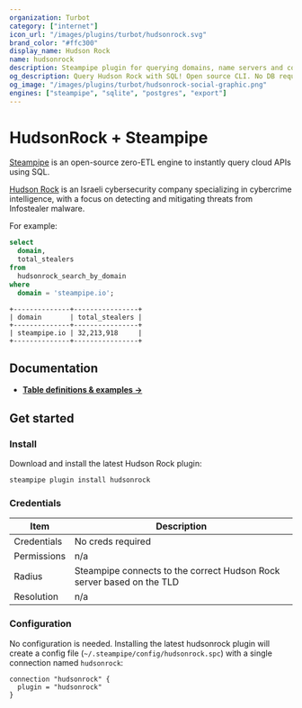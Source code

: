 ```yaml
---
organization: Turbot
category: ["internet"]
icon_url: "/images/plugins/turbot/hudsonrock.svg"
brand_color: "#ffc300"
display_name: Hudson Rock
name: hudsonrock
description: Steampipe plugin for querying domains, name servers and contact information from Hudson Rock.
og_description: Query Hudson Rock with SQL! Open source CLI. No DB required.
og_image: "/images/plugins/turbot/hudsonrock-social-graphic.png"
engines: ["steampipe", "sqlite", "postgres", "export"]
---
```


# HudsonRock + Steampipe

[Steampipe](https://steampipe.io) is an open-source zero-ETL engine to instantly query cloud APIs using SQL.

[Hudson Rock](https://www.hudsonrock.com/) is an Israeli cybersecurity company specializing in cybercrime intelligence, with a focus on detecting and mitigating threats from Infostealer malware.

For example:

```sql
select
  domain,
  total_stealers
from
  hudsonrock_search_by_domain
where
  domain = 'steampipe.io';
```

```
+--------------+----------------+
| domain       | total_stealers |
+--------------+----------------+
| steampipe.io | 32,213,918     |
+--------------+----------------+
```

## Documentation

- **[Table definitions & examples →](/plugins/turbot/hudsonrock/tables)**

## Get started

### Install

Download and install the latest Hudson Rock plugin:

```bash
steampipe plugin install hudsonrock
```

### Credentials

| Item | Description |
| - | - |
| Credentials | No creds required |
| Permissions | n/a |
| Radius | Steampipe connects to the correct Hudson Rock server based on the TLD |
| Resolution | n/a |

### Configuration

No configuration is needed. Installing the latest hudsonrock plugin will create a config file (`~/.steampipe/config/hudsonrock.spc`) with a single connection named `hudsonrock`:

```hcl
connection "hudsonrock" {
  plugin = "hudsonrock"
}
```


